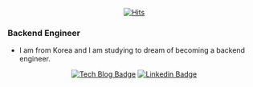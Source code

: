 <div align=center>
  
[![Hits](https://hits.seeyoufarm.com/api/count/incr/badge.svg?url=https%3A%2F%2Fgithub.com%2F0126kjw&count_bg=%23958AED&title_bg=%23706D6D&icon=&icon_color=%23E7E7E7&title=hits&edge_flat=false)](https://hits.seeyoufarm.com)

</div>

### Backend Engineer
- I am from Korea and I am studying to dream of becoming a backend engineer.

<div align=center>
 
[![Tech Blog Badge](http://img.shields.io/badge/-Tech%20blog-black?style=flat-square&logo=github&link=https://0126kjw.github.io/)](https://0126kjw.github.io/)
[![Linkedin Badge](https://img.shields.io/badge/-LinkedIn-blue?style=flat-square&logo=Linkedin&logoColor=white&link=https://www.linkedin.com/in/0126kjw/)](https://www.linkedin.com/in/0126kjw/)

</div>
